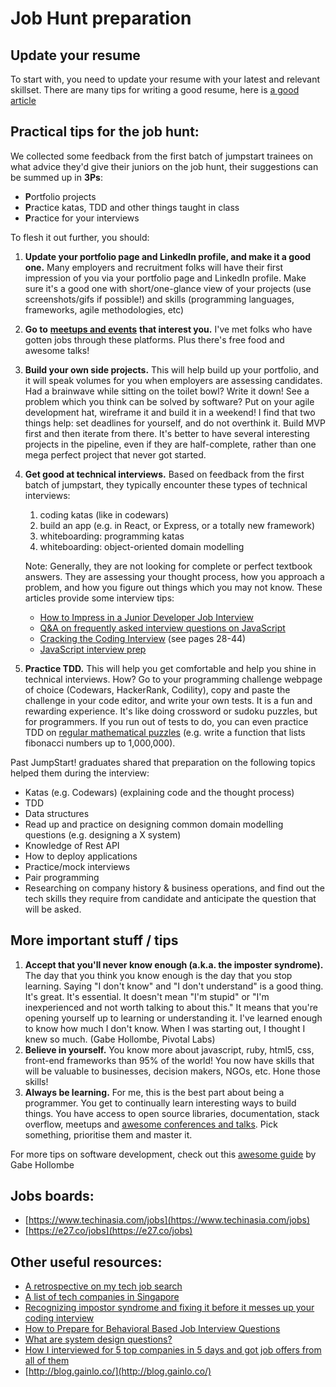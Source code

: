 # Job Hunt preparation

## Update your resume

To start with, you need to update your resume with your latest and relevant skillset. There are many tips for writing a good resume, here is [a good article](https://medium.freecodecamp.org/how-to-write-a-great-resume-for-software-engineers-75d514dd8322)

## Practical tips for the job hunt:

We collected some feedback from the first batch of jumpstart trainees on what advice they'd give their juniors on the job hunt, their suggestions can be summed up in **3Ps**:

* **P**ortfolio projects
* **P**ractice katas, TDD and other things taught in class
* **P**ractice for your interviews

To flesh it out further, you should:

1. **Update your portfolio page and LinkedIn profile, and make it a good one.** Many employers and recruitment folks will have their first impression of you via your portfolio page and LinkedIn profile. Make sure it's a good one with short/one-glance view of your projects \(use screenshots/gifs if possible!\) and skills \(programming languages, frameworks, agile methodologies, etc\)
2. **Go to** [**meetups and events**](https://webuild.sg/) **that interest you.** I've met folks who have gotten jobs through these platforms. Plus there's free food and awesome talks!
3. **Build your own side projects.** This will help build up your portfolio, and it will speak volumes for you when employers are assessing candidates. Had a brainwave while sitting on the toilet bowl? Write it down! See a problem which you think can be solved by software? Put on your agile development hat, wireframe it and build it in a weekend! I find that two things help: set deadlines for yourself, and do not overthink it. Build MVP first and then iterate from there. It's better to have several interesting projects in the pipeline, even if they are half-complete, rather than one mega perfect project that never got started.
4. **Get good at technical interviews.** Based on feedback from the first batch of jumpstart, they typically encounter these types of technical interviews:

   1. coding katas \(like in codewars\)
   2. build an app \(e.g. in React, or Express, or a totally new framework\)
   3. whiteboarding: programming katas
   4. whiteboarding: object-oriented domain modelling

   Note: Generally, they are not looking for complete or perfect textbook answers. They are assessing your thought process, how you approach a problem, and how you figure out things which you may not know. These articles provide some interview tips:

   * [How to Impress in a Junior Developer Job Interview](https://medium.com/@CodementorIO/how-to-impress-in-a-junior-developer-job-interview-2d2fb325a66c#.2mskcv53j)
   * [Q&A on frequently asked interview questions on JavaScript](https://github.com/ggomaeng/awesome-js)
   * [Cracking the Coding Interview](https://robot.bolink.org/ebooks/Cracking%20the%20Coding%20Interview%20-%20150%20Programming%20Interview%20Questions%20and%20Solutions%204e%20Small.pdf) \(see pages 28-44\)
   * [JavaScript interview prep](https://github.com/ajzawawi/js-interview-prep)

5. **Practice TDD.** This will help you get comfortable and help you shine in technical interviews. How? Go to your programming challenge webpage of choice \(Codewars, HackerRank, Codility\), copy and paste the challenge in your code editor, and write your own tests. It is a fun and rewarding experience. It's like doing crossword or sudoku puzzles, but for programmers. If you run out of tests to do, you can even practice TDD on [regular mathematical puzzles](https://projecteuler.net/) \(e.g. write a function that lists fibonacci numbers up to 1,000,000\).

Past JumpStart! graduates shared that preparation on the following topics helped them during the interview:

* Katas \(e.g. Codewars\) \(explaining code and the thought process\)
* TDD
* Data structures
* Read up and practice on designing common domain modelling questions \(e.g. designing a X system\)
* Knowledge of Rest API
* How to deploy applications
* Practice/mock interviews
* Pair programming
* Researching on company history & business operations, and find out the tech skills they require from candidate and anticipate the question that will be asked.

## More important stuff / tips

1. **Accept that you'll never know enough \(a.k.a. the imposter syndrome\).** The day that you think you know enough is the day that you stop learning. Saying "I don't know" and "I don't understand" is a good thing. It's great. It's essential. It doesn't mean "I'm stupid" or "I'm inexperienced and not worth talking to about this." It means that you're opening yourself up to learning or understanding it. I've learned enough to know how much I don't know. When I was starting out, I thought I knew so much. \(Gabe Hollombe, Pivotal Labs\)
2. **Believe in yourself.** You know more about javascript, ruby, html5, css, front-end frameworks than 95% of the world! You now have skills that will be valuable to businesses, decision makers, NGOs, etc. Hone those skills!
3. **Always be learning.** For me, this is the best part about being a programmer. You get to continually learn interesting ways to build things. You have access to open source libraries, documentation, stack overflow, meetups and [awesome conferences and talks](https://engineers.sg/). Pick something, prioritise them and master it.

For more tips on software development, check out this [awesome guide](https://docs.google.com/document/d/1tMgtfyHz31x2Mtnp9TvlpE2V1S8iQ32nNx-NxJIIpkI/edit) by Gabe Hollombe

## Jobs boards:

* [https://www.techinasia.com/jobs](https://www.techinasia.com/jobs)
* [https://e27.co/jobs](https://e27.co/jobs)

## Other useful resources:

* [A retrospective on my tech job search](https://blog.safia.rocks/post/170800851750)
* [A list of tech companies in Singapore](http://walkabout.sg/)
* [Recognizing impostor syndrome and fixing it before it messes up your coding interview](https://dev.to/interviewcake/recognizing-impostor-syndrome-and-fixing-it-before-it-messes-up-your-coding-interview-2j12)
* [How to Prepare for Behavioral Based Job Interview Questions](https://www.thebalancecareers.com/behavioral-job-interview-questions-2059620)
* [What are system design questions?](https://www.hiredintech.com/classrooms/system-design/lesson/52)
* [How I interviewed for 5 top companies in 5 days and got job offers from all of them](https://www.techinasia.com/talk/5-companines-5-days-5-offers)
* [http://blog.gainlo.co/](http://blog.gainlo.co/)

